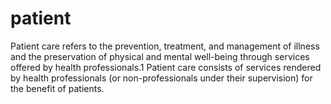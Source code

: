 # patient
Patient care refers to the prevention, treatment, and management of illness and the preservation of physical and mental well-being through services offered by health professionals.1 Patient care consists of services rendered by health professionals (or non-professionals under their supervision) for the benefit of patients.

